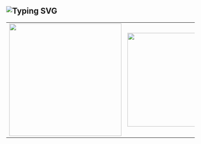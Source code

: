 ## <!-- Static heading -->
## <img src="https://readme-typing-svg.herokuapp.com?font=Fira+Code&size=25&pause=1000&color=36BCF7&vCenter=true&width=435&lines=Hi+there+👋;My+name+is+Santa+Debnath" alt="Typing SVG" />

<!--<p align="center">-->
  <!--<img src="https://media.giphy.com/media/qgQUggAC3Pfv687qPC/giphy.gif" width="300">-->
  <!--<img align="right" height="250" width="400" src="https://media3.giphy.com/media/p4NLw3I4U0idi/giphy.gif?cid=ecf05e47u651twctsezhzbsw8myzchukcjxu7oeakq3ujf17&rid=giphy.gif" />-->
<!--</p>-->
<table>
  <tr>
    <td><img src="https://media.giphy.com/media/qgQUggAC3Pfv687qPC/giphy.gif" width="300"/></td>
    <td><img src="https://media3.giphy.com/media/p4NLw3I4U0idi/giphy.gif?cid=ecf05e47u651twctsezhzbsw8myzchukcjxu7oeakq3ujf17&rid=giphy.gif" width="400" height="250"/></td>
  </tr>
</table>


<!--
**SantaTool/SantaTool** is a ✨ _special_ ✨ repository because its `README.md` (this file) appears on your GitHub profile.

Here are some ideas to get you started:

- 🔭 I’m currently working on ...
- 🌱 I’m currently learning ...
- 👯 I’m looking to collaborate on ...
- 🤔 I’m looking for help with ...
- 💬 Ask me about ...
- 📫 How to reach me: ...
- 😄 Pronouns: ...
- ⚡ Fun fact: ...
-->
